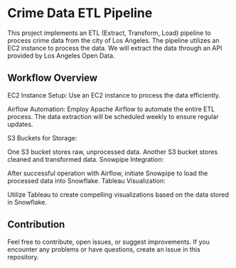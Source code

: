 # Crime Data ETL Pipeline

This project implements an ETL (Extract, Transform, Load) pipeline to process crime data from the city of Los Angeles. The pipeline utilizes an EC2 instance to process the data. We will extract the data through an API provided by Los Angeles Open Data.

## Workflow Overview

EC2 Instance Setup: Use an EC2 instance to process the data efficiently.

Airflow Automation: Employ Apache Airflow to automate the entire ETL process. The data extraction will be scheduled weekly to ensure regular updates.

S3 Buckets for Storage:

One S3 bucket stores raw, unprocessed data.
Another S3 bucket stores cleaned and transformed data.
Snowpipe Integration:

After successful operation with Airflow, initiate Snowpipe to load the processed data into Snowflake.
Tableau Visualization:

Utilize Tableau to create compelling visualizations based on the data stored in Snowflake.

## Contribution
Feel free to contribute, open issues, or suggest improvements. If you encounter any problems or have questions, create an issue in this repository.
